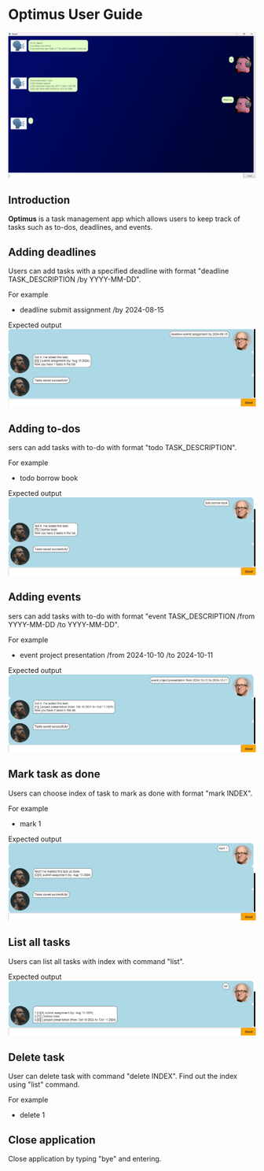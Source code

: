 # Optimus User Guide

![Optimus UI](Ui.png)

## Introduction

**Optimus** is a task management app which allows users to keep track of tasks such as to-dos, deadlines, and events.

## Adding deadlines

Users can add tasks with a specified deadline with format "deadline TASK_DESCRIPTION /by YYYY-MM-DD".

For example
- deadline submit assignment /by 2024-08-15

Expected output
![expected output](docs/deadline_expected_output.png)

## Adding to-dos

sers can add tasks with to-do with format "todo TASK_DESCRIPTION".

For example
- todo borrow book

Expected output
![expected output](docs/todo_expected_output.png)

## Adding events

sers can add tasks with to-do with format "event TASK_DESCRIPTION /from YYYY-MM-DD /to YYYY-MM-DD".

For example
- event project presentation /from 2024-10-10 /to 2024-10-11

Expected output
![expected output](docs/event_expected_output.png)

## Mark task as done

Users can choose index of task to mark as done with format "mark INDEX".

For example
- mark 1

Expected output
![expected output](docs/mark_task_as_done_output.png)

## List all tasks

Users can list all tasks with index with command "list".

Expected output
![expected output](docs/list_output.png)

## Delete task

User can delete task with command "delete INDEX". Find out the index using "list" command.

For example
- delete 1

## Close application

Close application by typing "bye" and entering.